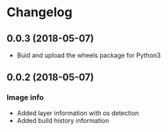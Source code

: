 # Changelog

## 0.0.3 (2018-05-07)

* Buid and upload the wheels package for Python3

## 0.0.2 (2018-05-07)

### Image info

* Added layer information with os detection
* Added build history information
